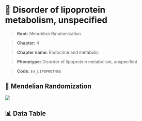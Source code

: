 # 🧪 Disorder of lipoprotein metabolism, unspecified

> **Root:** Mendelian Randomization

> **Chapter:** 4  

> **Chapter name:** Endocrine and metabolic

> **Phenotype:** Disorder of lipoprotein metabolism, unspecified  

> **Code:** `E4_LIPOPROTNAS`

## 🧬 Mendelian Randomization  

<img src="/MR/Figures/Forward/E4_LIPOPROTNAS.png"/>

## 📊 Data Table

<CsvTableMRF src="/MR_Data/Forward/E4_LIPOPROTNAS.csv"/>
